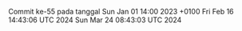 Commit ke-55 pada tanggal Sun Jan 01 14:00 2023 +0100
Fri Feb 16 14:43:06 UTC 2024
Sun Mar 24 08:43:03 UTC 2024

